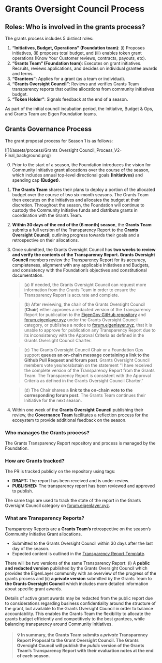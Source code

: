 # Grants Oversight Council Process


## Roles: Who is involved in the grants process?
The grants process includes 5 distinct roles:

1. **“Initiatives, Budget, Operations” (Foundation team)**: (i) Proposes initiatives, (ii) proposes total budget, and (iii) enables token grant operations (Know Your Customer reviews, contracts, payouts, etc).
2. **“Grants Team” (Foundation team)**: Executes on grant initiatives. Recruits, reviews applications, and decides on individual grantee awards and terms.
3. **“Grantees”**: Applies for a grant (as a team or individual).
4. **“Grants Oversight Council”**: Reviews and verifies Grants Team transparency reports that outline allocations from community initiatives budget.
5. **“Token Holder”**: Signals feedback at the end of a season.

As part of the initial council incubation period, the Initiative, Budget & Ops, and Grants Team are Eigen Foundation teams.

## Grants Governance Process
The grant proposal process for Season 1 is as follows:

![](/assets/process/Grants Oversight Council_Process_V2-Final_background.png)

0. Prior to the start of a season, the Foundation introduces the vision for Community Initiative grant allocations over the course of the season, which includes annual top-level directional goals **(Initiatives)** and spending cap **(Budget)**. 

1. **The Grants Team** shares their plans to deploy a portion of the allocated budget over the course of two six-month seasons. The Grants Team then executes on the Initiatives and allocates the budget at their discretion. Throughout the season, the Foundation will continue to custody the Community Initiative funds and distribute grants in coordination with the Grants Team.

2. **Within 30 days of the end of the (6 month) season**, the **Grants Team** submits a full version of the Transparency Report to the **Grants Oversight Council**, outlining progress towards their goals and a retrospective on their allocations.

3. Once submitted, the Grants Oversight Council has **two weeks to review and verify the contents of the Transparency Report. Grants Oversight Council** members review the Transparency Report for its accuracy, completeness, alignment with any applicable Initiatives and Budgets, and consistency with the Foundation’s objectives and constitutional documentation.  
    > (a) If needed, the Grants Oversight Council can request more information from the Grants Team in order to ensure the Transparency Report is accurate and complete.  

    > (b) After reviewing, the chair of the Grants Oversight Council (**Chair**) either approves a redacted version of the Transparency Report for publication to the [EigenGov GitHub repository](https://github.com/eigenfoundation/eigengov/tree/main/grants-oversight-council) and [forum.eigenlayer.xyz](https://forum.eigenlayer.xyz/) under the Grants Oversight Council category, or publishes a notice to [forum.eigenlayer.xyz](https://forum.eigenlayer.xyz/), that it is unable to approve for publication any Transparency Report due to its inconsistency with the Approval Criteria as defined in the Grants Oversight Council Charter.  
    
    > (c) The Grants Oversight Council Chair or a Foundation Ops support **queues an on-chain message containing a link to the Github Pull Request and forum post**. Grants Oversight Council members vote yes/no/abstain on the statement “I have received the complete version of the Transparency Report from the Grants Team. The Transparency Report is consistent with the Approval Criteria as defined in the Grants Oversight Council Charter.”  

    > (d) The Chair shares a **link to the on-chain vote to the corresponding forum post**. The Grants Team continues their Initiative for the next season.

4. Within one week of the **Grants Oversight Council** publishing their review, the **Governance Team** facilitates a reflection process for the ecosystem to provide additional feedback on the season.

### Who manages the Grants process?
The Grants Transparency Report repository and process is managed by the Foundation.

### How are Grants tracked?
The PR is tracked publicly on the repository using tags:
* **DRAFT:** The report has been received and is under review.
* **PUBLISHED:** The transparency report has been reviewed and approved to publish.

The same tags are used to track the state of the report in the Grants Oversight Council category on [forum.eigenlayer.xyz](https://forum.eigenlayer.xyz/).

### What are Transparency Reports?

Transparency Reports are a **Grants Team’s** retrospective on the season’s Community Initiative Grant allocations.

* Submitted to the Grants Oversight Council within 30 days after the last day of the season.
* Expected content is outlined in the [Transparency Report Template](https://github.com/eigenfoundation/eigengov/blob/main/grants-oversight-council/transparency-report-template.md).

There will be two versions of the same Transparency Report:
(i) A **public and redacted version** published by the Grants Oversight Council which provides the EigenLayer community with an overview of the progress of the grants process and (ii) **a private version** submitted by the Grants Team to **the Grants Oversight Council** which includes more detailed information about specific grant awards.

Details of active grant awards may be redacted from the public report due to considerations regarding business confidentiality around the structure of the grant, but available to the Grants Oversight Council in order to balance accountability. This enables the Grants Team the flexibility to allocate the grants budget efficiently and competitively to the best grantees, while balancing transparency around Community Initiatives.

> #### 💡 In summary, the Grants Team submits a *private* Transparency Report Proposal to the Grant Oversight Council. The Grants Oversight Council will publish the *public* version of the Grants Team’s Transparency Report with their evaluation notes at the end of each season.

